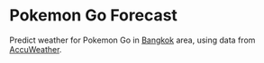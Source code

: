 # Pokemon Go Forecast
Predict weather for Pokemon Go in [Bangkok](https://goo.gl/maps/KRQ8vV3uuJn) area, using data from [AccuWeather](www.accuweather.com).